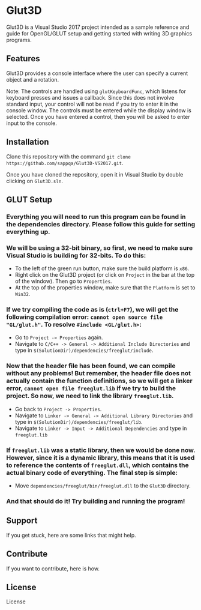 # Glut3D

Glut3D is a Visual Studio 2017 project intended as a sample reference and guide for OpenGL/GLUT setup and getting started with writing 3D graphics programs.

## Features

Glut3D provides a console interface where the user can specify a current object and a rotation.

Note: The controls are handled using `glutKeyboardFunc`, which listens for keyboard presses and issues a callback. Since this does not involve standard input, your control will not be read if you try to enter it in the console window. The controls must be entered while the display window is selected. Once you have entered a control, then you will be asked to enter input to the console.

## Installation

Clone this repository with the command `git clone https://github.com/sappqa/Glut3D-VS2017.git`.

Once you have cloned the repository, open it in Visual Studio by double clicking on `Glut3D.sln`.

## GLUT Setup

### Everything you will need to run this program can be found in the dependencies directory. Please follow this guide for setting everything up.

### We will be using a 32-bit binary, so first, we need to make sure Visual Studio is building for 32-bits. To do this:

- To the left of the green run button, make sure the build platform is `x86`.
- Right click on the Glut3D project (or click on `Project` in the bar at the top of the window). Then go to `Properties`.
- At the top of the properties window, make sure that the `Platform` is set to `Win32`.

### If we try compiling the code as is (`ctrl+F7`), we will get the following compilation error: `cannot open source file "GL/glut.h"`. To resolve `#include <GL/glut.h>`:

- Go to `Project -> Properties` again.
- Navigate to `C/C++ -> General -> Additional Include Directories` and type in `$(SolutionDir)/dependencies/freeglut/include`.

### Now that the header file has been found, we can compile without any problems! But remember, the header file does not actually contain the function definitions, so we will get a linker error, `cannot open file freeglut.lib` if we try to build the project. So now, we need to link the library `freeglut.lib`.

- Go back to `Project -> Properties`.
- Navigate to `Linker -> General -> Additional Library Directories` and type in `$(SolutionDir)/dependencies/freeglut/lib`.
- Navigate to `Linker -> Input -> Additional Dependencies` and type in `freeglut.lib`

### If `freeglut.lib` was a <strong>static library</strong>, then we would be done now. However, since it is a <strong>dynamic library</strong>, this means that it is used to reference the contents of `freeglut.dll`, which contains the actual binary code of everything. The final step is simple:

- Move `dependencies/freeglut/bin/freeglut.dll` to the `Glut3D` directory.

### And that should do it! Try building and running the program!

## Support

If you get stuck, here are some links that might help.

## Contribute

If you want to contribute, here is how.

## License

License
